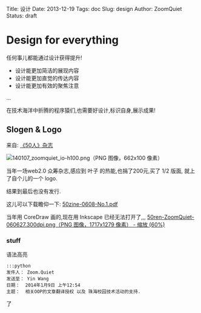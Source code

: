 Title: 设计
Date: 2013-12-19
Tags: doc
Slug: design
Author: ZoomQuiet
Status: draft

# Design for everything

任何事儿都能通过设计获得提升!

+ 设计能更加简洁的展现内容
+ 设计能更加直觉的传达内容
+ 设计能更加有效的聚焦注意

...

在技术海洋中折腾的程序猿们,也需要好设计,标识自身,展示成果!


## Slogen & Logo

来自: [《50人》杂志](http://skm.zoomquiet.io/data/20060529105307/index.html)

![140107_zoomquiet_io-h100.png（PNG 图像，662x100 像素）](http://zoomq.qiniudn.com/logos/140107_zoomquiet_io-h100.png)

当年一场web2.0 众筹杂志,感应到 叶子 的热能,也捐了200元,买了 1/2 版面,
就上了自个儿的一个 logo.

结果到最后也没有发行.

这儿可以下载瞻仰一下: [50zine-0608-No.1.pdf](http://zoomq.qiniudn.com/ZQCollection/pdf/50zine-0608-No.1.pdf)

当年用 CoreDraw 画的,现在用 Inkscape 已经无法打开了,,,
[50ren-ZoomQuiet-060627.300dpi.png（PNG 图像，1717x1279 像素） - 缩放 (60%)](http://zoomq.qiniudn.com/logos/50ren-ZoomQuiet-060627.300dpi.png)


### stuff

语法高亮


    :::python
    发件人： Zoom.Quiet
    发送至： Yin Wang
    日期：  2014年1月9日 上午12:54
    主题：  相关OOP的文章翻译授权 以及 珠海校园技术活动的支持.


了